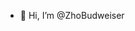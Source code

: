 - 👋 Hi, I’m @ZhoBudweiser

<!---
ZhoBudweiser/ZhoBudweiser is a ✨ special ✨ repository because its `README.md` (this file) appears on your GitHub profile.
You can click the Preview link to take a look at your changes.
--->
